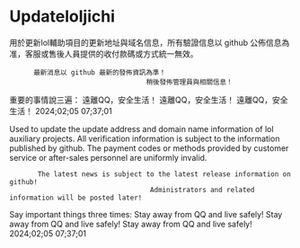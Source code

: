 # Updateloljichi

用於更新lol輔助項目的更新地址與域名信息，所有驗證信息以 github 公佈信息為准，客服或售後人員提供的收付款碼或方式統一無效。

          最新消息以 github 最新的發佈資訊為準！  
                                      稍後發佈管理員與相關信息！


重要的事情說三遍：
              遠離QQ，安全生活！
              遠離QQ，安全生活！
              遠離QQ，安全生活！
                                                                  2024;02;05 07;37;01




Used to update the update address and domain name information of lol auxiliary projects. All verification information is subject to the information published by github. The payment codes or methods provided by customer service or after-sales personnel are uniformly invalid.

           The latest news is subject to the latest release information on github!
                                       Administrators and related information will be posted later!


Say important things three times:
               Stay away from QQ and live safely!
               Stay away from QQ and live safely!
               Stay away from QQ and live safely!
                                                                   2024;02;05 07;37;01









